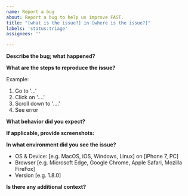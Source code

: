 ```yaml
---
name: Report a bug
about: Report a bug to help us improve FAST.
title: "[what is the issue?] in [where is the issue?]"
labels: 'status:triage'
assignees: ''

---
```


**Describe the bug; what happened?**

**What are the steps to reproduce the issue?**

Example:

1. Go to '...'
2. Click on '....'
3. Scroll down to '....'
4. See error

**What behavior did you expect?**

**If applicable, provide screenshots:**

**In what environment did you see the issue?**

* OS & Device: [e.g. MacOS, iOS, Windows, Linux] on [iPhone 7, PC]
* Browser [e.g. Microsoft Edge, Google Chrome, Apple Safari, Mozilla FireFox]
* Version [e.g. 1.8.0]

**Is there any additional context?**
